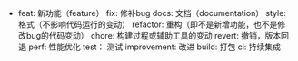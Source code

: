 - feat: 新功能（feature）
  fix: 修补bug
  docs: 文档（documentation）
  style: 格式（不影响代码运行的变动）
  refactor: 重构（即不是新增功能，也不是修改bug的代码变动）
  chore: 构建过程或辅助工具的变动
  revert: 撤销，版本回退
  perf: 性能优化
  test： 测试
  improvement: 改进
  build: 打包
  ci: 持续集成